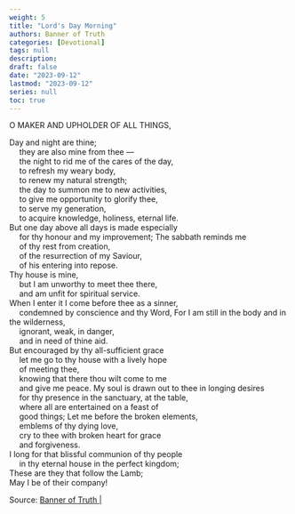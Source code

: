```yaml
---
weight: 5
title: "Lord's Day Morning"
authors: Banner of Truth
categories: [Devotional]
tags: null
description: 
draft: false
date: "2023-09-12"
lastmod: "2023-09-12"
series: null
toc: true
---
```


<!--more-->

<!-- Tab links -->

O MAKER AND UPHOLDER OF ALL THINGS,

Day and night are thine; 
<br>&emsp;    they are also mine from thee —
<br>&emsp;  the night to rid me of the cares of the day,
<br>&emsp;    to refresh my weary body,
<br>&emsp;    to renew my natural strength;
<br>&emsp;  the day to summon me to new activities,
<br>&emsp;    to give me opportunity to glorify thee,
<br>&emsp;    to serve my generation,
<br>&emsp;    to acquire knowledge, holiness, eternal life.
<br>But one day above all days is made especially
<br>&emsp;  for thy honour and my improvement;
The sabbath reminds me
<br>&emsp;  of thy rest from creation,
<br>&emsp;  of the resurrection of my Saviour,
<br>&emsp;  of his entering into repose.
<br>Thy house is mine,
<br>&emsp;  but I am unworthy to meet thee there,
<br>&emsp;    and am unfit for spiritual service.
<br>When I enter it I come before thee as a sinner,
<br>&emsp;  condemned by conscience and thy Word,
For I am still in the body and in the wilderness,
<br>&emsp;  ignorant, weak, in danger,
<br>&emsp;  and in need of thine aid.
<br>But encouraged by thy all-sufficient grace
<br>&emsp;  let me go to thy house with a lively hope
<br>&emsp;    of meeting thee,
<br>&emsp;  knowing that there thou wilt come to me
<br>&emsp;    and give me peace.
My soul is drawn out to thee in longing desires
<br>&emsp;  for thy presence in the sanctuary, at the table,
<br>&emsp;  where all are entertained on a feast of
<br>&emsp;    good things;
Let me before the broken elements,
<br>&emsp;    emblems of thy dying love,
<br>&emsp;  cry to thee with broken heart for grace
<br>&emsp;    and forgiveness.
<br>I long for that blissful communion of thy people
<br>&emsp;  in thy eternal house in the perfect kingdom;
<br>These are they that follow the Lamb;
<br>May I be of their company!

Source: <a href = "" target="_blank" rel="noopener noreferrer">Banner of Truth | </a>